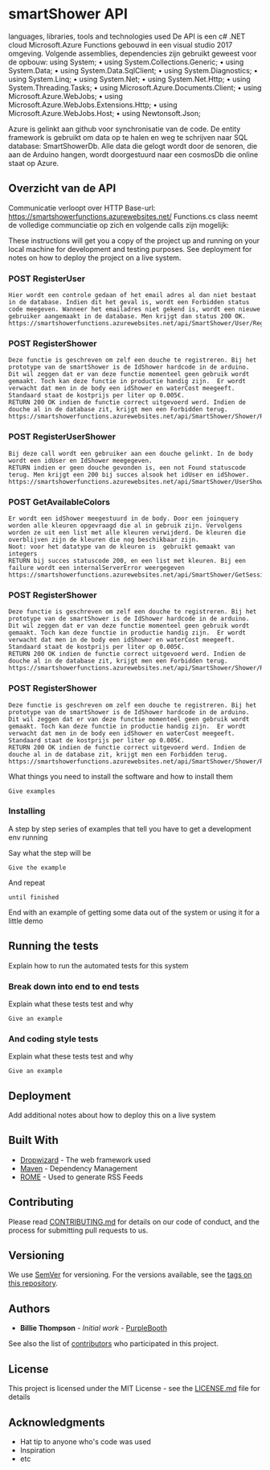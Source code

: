 # smartShower API

languages, libraries, tools and technologies used
		De API is een c# .NET cloud Microsoft.Azure Functions gebouwd in een visual studio 2017 omgeving.
		Volgende assemblies, dependencies zijn gebruikt geweest voor de opbouw:
		using System;
		•	using System.Collections.Generic;
		•	using System.Data;
		•	using System.Data.SqlClient;
		•	using System.Diagnostics;
		•	using System.Linq;
		•	using System.Net;
		•	using System.Net.Http;
		•	using System.Threading.Tasks;
		•	using Microsoft.Azure.Documents.Client;
		•	using Microsoft.Azure.WebJobs;
		•	using Microsoft.Azure.WebJobs.Extensions.Http;
		•	using Microsoft.Azure.WebJobs.Host;
		•	using Newtonsoft.Json;

Azure is gelinkt aan github  voor synchronisatie van de code.
De entity framework is gebruikt om data op te halen en weg te schrijven naar SQL database: SmartShowerDb. 
Alle data die gelogt wordt door de senoren, die aan de Arduino hangen, wordt doorgestuurd naar een cosmosDb die online staat op Azure. 
		
## Overzicht van de API
Communicatie verloopt over HTTP
Base-url: https://smartshowerfunctions.azurewebsites.net/
Functions.cs  class neemt de volledige communciatie op zich en volgende calls zijn mogelijk:


These instructions will get you a copy of the project up and running on your local machine for development and testing purposes. See deployment for notes on how to deploy the project on a live system.

### POST RegisterUser
```
Hier wordt een controle gedaan of het email adres al dan niet bestaat in de database. Indien dit het geval is, wordt een Forbidden status code meegeven. Wanneer het emailadres niet gekend is, wordt een nieuwe gebruiker aangemaakt in de database. Men krijgt dan status 200 OK.
https://smartshowerfunctions.azurewebsites.net/api/SmartShower/User/Reg
```

### POST RegisterShower
```
Deze functie is geschreven om zelf een douche te registreren. Bij het prototype van de smartShower is de IdShower hardcode in de arduino. Dit wil zeggen dat er van deze functie momenteel geen gebruik wordt gemaakt. Toch kan deze functie in productie handig zijn.  Er wordt verwacht dat men in de body een idShower en waterCost meegeeft. Standaard staat de kostprijs per liter op 0.005€.
RETURN 200 OK indien de functie correct uitgevoerd werd. Indien de douche al in de database zit, krijgt men een Forbidden terug.
https://smartshowerfunctions.azurewebsites.net/api/SmartShower/Shower/Reg
```
### POST RegisterUserShower
```
Bij deze call wordt een gebruiker aan een douche gelinkt. In de body wordt een idUser en IdShower meegegeven. 
RETURN indien er geen douche gevonden is, een not Found statuscode terug. Men krijgt een 200 bij succes alsook het idUser en idShower.
https://smartshowerfunctions.azurewebsites.net/api/SmartShower/UserShower/Reg
```
### POST GetAvailableColors
```
Er wordt een idShower meegestuurd in de body. Door een joinquery worden alle kleuren opgevraagd die al in gebruik zijn. Vervolgens worden ze uit een list met alle kleuren verwijderd. De kleuren die overblijven zijn de kleuren die nog beschikbaar zijn. 
Noot: voor het datatype van de kleuren is  gebruikt gemaakt van integers
RETURN bij succes statuscode 200, en een list met kleuren. Bij een failure wordt een internalServerError weergegeven
https://smartshowerfunctions.azurewebsites.net/api/SmartShower/GetSessions
```
### POST RegisterShower
```
Deze functie is geschreven om zelf een douche te registreren. Bij het prototype van de smartShower is de IdShower hardcode in de arduino. Dit wil zeggen dat er van deze functie momenteel geen gebruik wordt gemaakt. Toch kan deze functie in productie handig zijn.  Er wordt verwacht dat men in de body een idShower en waterCost meegeeft. Standaard staat de kostprijs per liter op 0.005€.
RETURN 200 OK indien de functie correct uitgevoerd werd. Indien de douche al in de database zit, krijgt men een Forbidden terug.
https://smartshowerfunctions.azurewebsites.net/api/SmartShower/Shower/Reg
```
### POST RegisterShower
```
Deze functie is geschreven om zelf een douche te registreren. Bij het prototype van de smartShower is de IdShower hardcode in de arduino. Dit wil zeggen dat er van deze functie momenteel geen gebruik wordt gemaakt. Toch kan deze functie in productie handig zijn.  Er wordt verwacht dat men in de body een idShower en waterCost meegeeft. Standaard staat de kostprijs per liter op 0.005€.
RETURN 200 OK indien de functie correct uitgevoerd werd. Indien de douche al in de database zit, krijgt men een Forbidden terug.
https://smartshowerfunctions.azurewebsites.net/api/SmartShower/Shower/Reg
```

What things you need to install the software and how to install them

```
Give examples
```

### Installing

A step by step series of examples that tell you have to get a development env running

Say what the step will be

```
Give the example
```

And repeat

```
until finished
```

End with an example of getting some data out of the system or using it for a little demo

## Running the tests

Explain how to run the automated tests for this system

### Break down into end to end tests

Explain what these tests test and why

```
Give an example
```

### And coding style tests

Explain what these tests test and why

```
Give an example
```

## Deployment

Add additional notes about how to deploy this on a live system

## Built With

* [Dropwizard](http://www.dropwizard.io/1.0.2/docs/) - The web framework used
* [Maven](https://maven.apache.org/) - Dependency Management
* [ROME](https://rometools.github.io/rome/) - Used to generate RSS Feeds

## Contributing

Please read [CONTRIBUTING.md](https://gist.github.com/PurpleBooth/b24679402957c63ec426) for details on our code of conduct, and the process for submitting pull requests to us.

## Versioning

We use [SemVer](http://semver.org/) for versioning. For the versions available, see the [tags on this repository](https://github.com/your/project/tags). 

## Authors

* **Billie Thompson** - *Initial work* - [PurpleBooth](https://github.com/PurpleBooth)

See also the list of [contributors](https://github.com/your/project/contributors) who participated in this project.

## License

This project is licensed under the MIT License - see the [LICENSE.md](LICENSE.md) file for details

## Acknowledgments

* Hat tip to anyone who's code was used
* Inspiration
* etc

